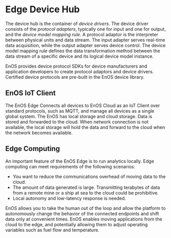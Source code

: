 # Edge Device Hub

The device hub is the container of *device drivers*. The device driver consists of the *protocol adapters*, typically one for input and one for output, and the *device model mapping rule*. A protocol adaptor is the interpreter between physical units and data stream. The input adapter serves real-time data acquisition, while the output adapter serves device control. The device model mapping rule defines the data transformation method between the data stream of a specific device and its logical device model instance.

EnOS provides device protocol SDKs for device manufacturers and application developers to create protocol adaptors and device drivers. Certified device protocols are pre-bulit in the EnOS device library.

## EnOS IoT Client

The EnOS Edge Connects all devices to EnOS Cloud as an IoT Client over standard protocols, such as MQTT, and manage all devices as a single global system. The EnOS has local storage and cloud storage. Data is stored and forwarded to the cloud. When network connection is not available, the local storage will hold the data and forward to the cloud when the network becomes available.

## Edge Computing

An important feature of the EnOS Edge is to run analytics locally. Edge computing can meet requirements of the following scenarios:

- You want to reduce the communications overhead of moving data to the cloud.
- The amount of data generated is large. Transmitting terabytes of data from a remote mine or a ship at sea to the cloud could be prohibitive.
- Local autonomy and low-latency response is needed.

EnOS allows you to take the human out of the loop and allow the platform to autonomously change the behavior of the connected endpoints and shift data only at convenient times. EnOS enables moving applications from the cloud to the edge, and potentially allowing them to adjust operating variables such as fuel flow and temperature.

